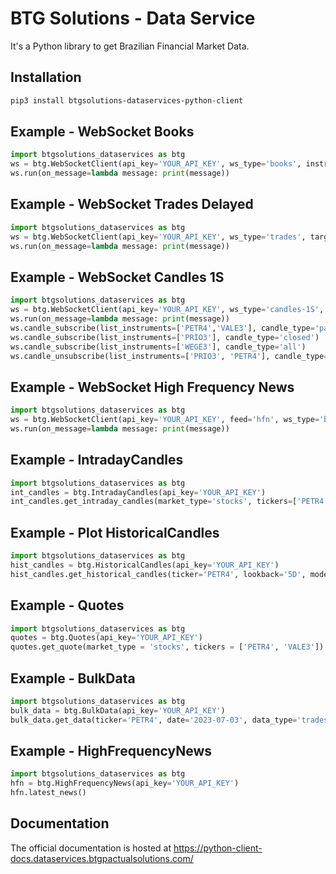 # BTG Solutions - Data Service

It's a Python library to get Brazilian Financial Market Data.

## Installation

```bash
pip3 install btgsolutions-dataservices-python-client
```

## Example - WebSocket Books
```python
import btgsolutions_dataservices as btg
ws = btg.WebSocketClient(api_key='YOUR_API_KEY', ws_type='books', instruments=['PETR4', 'VALE3'])
ws.run(on_message=lambda message: print(message))
```
## Example - WebSocket Trades Delayed
```python
import btgsolutions_dataservices as btg
ws = btg.WebSocketClient(api_key='YOUR_API_KEY', ws_type='trades', target='delayed', instruments=['PETR4', 'VALE3'])
ws.run(on_message=lambda message: print(message))
```
## Example - WebSocket Candles 1S
```python
import btgsolutions_dataservices as btg
ws = btg.WebSocketClient(api_key='YOUR_API_KEY', ws_type='candles-1S', target='delayed')
ws.run(on_message=lambda message: print(message))
ws.candle_subscribe(list_instruments=['PETR4','VALE3'], candle_type='partial')
ws.candle_subscribe(list_instruments=['PRIO3'], candle_type='closed')
ws.candle_subscribe(list_instruments=['WEGE3'], candle_type='all')
ws.candle_unsubscribe(list_instruments=['PRIO3', 'PETR4'], candle_type='all')
```

## Example - WebSocket High Frequency News
```python
import btgsolutions_dataservices as btg
ws = btg.WebSocketClient(api_key='YOUR_API_KEY', feed='hfn', ws_type='brazil')
ws.run(on_message=lambda message: print(message))
```

## Example - IntradayCandles
```python
import btgsolutions_dataservices as btg
int_candles = btg.IntradayCandles(api_key='YOUR_API_KEY')
int_candles.get_intraday_candles(market_type='stocks', tickers=['PETR4', 'VALE3'], candle_period='1m', mode='relative', raw_data=True)
```
## Example - Plot HistoricalCandles
```python
import btgsolutions_dataservices as btg
hist_candles = btg.HistoricalCandles(api_key='YOUR_API_KEY')
hist_candles.get_historical_candles(ticker='PETR4', lookback='5D', mode='absolute').plot(x='date', y='close_price', kind='scatter')
```

## Example - Quotes
```python
import btgsolutions_dataservices as btg
quotes = btg.Quotes(api_key='YOUR_API_KEY')
quotes.get_quote(market_type = 'stocks', tickers = ['PETR4', 'VALE3'])
```

## Example - BulkData
```python
import btgsolutions_dataservices as btg
bulk_data = btg.BulkData(api_key='YOUR_API_KEY')
bulk_data.get_data(ticker='PETR4', date='2023-07-03', data_type='trades')
```

## Example - HighFrequencyNews
```python
import btgsolutions_dataservices as btg
hfn = btg.HighFrequencyNews(api_key='YOUR_API_KEY')
hfn.latest_news()
```

## Documentation
The official documentation is hosted at https://python-client-docs.dataservices.btgpactualsolutions.com/